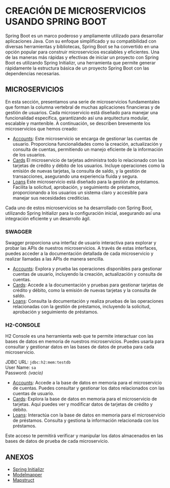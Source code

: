 CREACIÓN DE MICROSERVICIOS USANDO SPRING BOOT
==
Spring Boot es un marco poderoso y ampliamente utilizado para desarrollar aplicaciones Java. Con su enfoque simplificado y su compatibilidad con diversas herramientas y bibliotecas, Spring Boot se ha convertido en una opción popular para construir microservicios escalables y eficientes. Una de las maneras más rápidas y efectivas de iniciar un proyecto con Spring Boot es utilizando Spring Initializr, una herramienta que permite generar rápidamente la estructura básica de un proyecto Spring Boot con las dependencias necesarias.

## MICROSERVICIOS
En esta sección, presentamos una serie de microservicios fundamentales que forman la columna vertebral de muchas aplicaciones financieras y de gestión de usuarios. Cada microservicio está diseñado para manejar una funcionalidad específica, garantizando así una arquitectura modular, escalable y mantenible. A continuación, se describen brevemente los microservicios que hemos creado:
- [Accounts](accounts): Este microservicio se encarga de gestionar las cuentas de usuario. Proporciona funcionalidades como la creación, actualización y consulta de cuentas, permitiendo un manejo eficiente de la información de los usuarios.
- [Cards](cards) El microservicio de tarjetas administra todo lo relacionado con las tarjetas de crédito y débito de los usuarios. Incluye operaciones como la emisión de nuevas tarjetas, la consulta de saldo, y la gestión de transacciones, asegurando una experiencia fluida y segura.
- [Loans](loans) Este microservicio está diseñado para la gestión de préstamos. Facilita la solicitud, aprobación, y seguimiento de préstamos, proporcionando a los usuarios un sistema claro y accesible para manejar sus necesidades crediticias.

Cada uno de estos microservicios se ha desarrollado con Spring Boot, utilizando Spring Initializr para la configuración inicial, asegurando así una integración eficiente y un desarrollo ágil.

### SWAGGER
Swagger proporciona una interfaz de usuario interactiva para explorar y probar las APIs de nuestros microservicios. A través de estas interfaces, puedes acceder a la documentación detallada de cada microservicio y realizar llamadas a las APIs de manera sencilla.
- [Accounts](http://localhost:8080/swagger-ui/index.html): Explora y prueba las operaciones disponibles para gestionar cuentas de usuario, incluyendo la creación, actualización y consulta de cuentas.
- [Cards](http://localhost:9000/swagger-ui/index.html): Accede a la documentación y pruebas para gestionar tarjetas de crédito y débito, como la emisión de nuevas tarjetas y la consulta de saldo.
- [Loans](http://localhost:8090/swagger-ui/index.html): Consulta la documentación y realiza pruebas de las operaciones relacionadas con la gestión de préstamos, incluyendo la solicitud, aprobación y seguimiento de préstamos.

### H2-CONSOLE
H2 Console es una herramienta web que te permite interactuar con las bases de datos en memoria de nuestros microservicios. Puedes usarla para consultar y gestionar datos en las bases de datos de prueba para cada microservicio.

JDBC URL: `jdbc:h2:mem:testdb` <br/>
User Name: `sa` <br/>
Password: *(vacío)*
- [Accounts](http://localhost:8080/h2-console/login.jsp): Accede a la base de datos en memoria para el microservicio de cuentas. Puedes consultar y gestionar los datos relacionados con las cuentas de usuario.
- [Cards](http://localhost:9000/h2-console/login.jsp): Explora la base de datos en memoria para el microservicio de tarjetas. Aquí puedes ver y modificar datos de tarjetas de crédito y débito.
- [Loans](http://localhost:8090/h2-console/login.jsp): Interactúa con la base de datos en memoria para el microservicio de préstamos. Consulta y gestiona la información relacionada con los préstamos.

Este acceso te permitirá verificar y manipular los datos almacenados en las bases de datos de prueba de cada microservicio.

## ANEXOS
- [Spring Initializr](https://start.spring.io/)
- [Modelmapper](https://modelmapper.org/)
- [Mapstruct](https://mapstruct.org/)